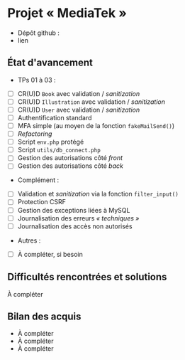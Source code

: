 # Projet « MediaTek »

- Dépôt github :
- lien

## État d'avancement

- TPs 01 à 03 :

- [ ] CR(U)D `Book` avec validation / *sanitization*
- [ ] CR(U)D `Illustration` avec validation / *sanitization*
- [ ] CR(U)D `User` avec validation / *sanitization*
- [ ] Authentification standard
- [ ] MFA simple (au moyen de la fonction `fakeMailSend()`)
- [ ] *Refactoring*
- [ ] Script `env.php` protégé
- [ ] Script `utils/db_connect.php`
- [ ] Gestion des autorisations côté *front*
- [ ] Gestion des autorisations côté *back*

- Complément :

- [ ] Validation et *sanitization* via la fonction `filter_input()`
- [ ] Protection CSRF
- [ ] Gestion des exceptions liées à MySQL
- [ ] Journalisation des erreurs *« techniques »*
- [ ] Journalisation des accès non autorisés 

- Autres :

- [ ] À compléter, si besoin

## Difficultés rencontrées et solutions

À compléter

## Bilan des acquis

- À compléter
- À compléter
- À compléter
